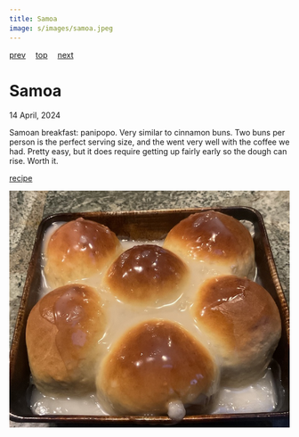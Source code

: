 ```yaml
---
title: Samoa
image: s/images/samoa.jpeg
---
```

[prev](saint_vincent.md)&emsp;
[top](../index.md)&emsp;
[next](san_marino.md)
# Samoa
14 April, 2024

Samoan breakfast: panipopo. Very similar to cinnamon buns. Two buns per
person is the perfect serving size, and the went very well with the
coffee we had. Pretty easy, but it does require getting up fairly
early so the dough can rise. Worth it.

[recipe](https://blog.polynesia.com/pani-popo-a-sticky-gooey-gotta-have-it-treat-from-samoa)

![breakfast](images/samoa.jpeg)
